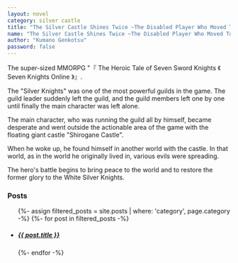 ```yaml
---
layout: novel
category: silver castle
title: "The Silver Castle Shines Twice ~The Disabled Player Who Moved Together With The Giant Floating Castle Hideout Seems To Stick To The Justice Job Build Even In Another World~"
name: "The Silver Castle Shines Twice ~The Disabled Player Who Moved Together With The Giant Floating Castle Hideout Seems To Stick To The Justice Job Build Even In Another World~"
author: "Kumano Genkotsu"
password: false
---
```


The super-sized MMORPG "『 The Heroic Tale of Seven Sword Knights 《 Seven Knights Online 》』.

The "Silver Knights" was one of the most powerful guilds in the game. The guild leader suddenly left the guild, and the guild members left one by one until finally the main character was left alone.

The main character, who was running the guild all by himself, became desperate and went outside the actionable area of the game with the floating giant castle "Shirogane Castle".

When he woke up, he found himself in another world with the castle. In that world, as in the world he originally lived in, various evils were spreading.

The hero's battle begins to bring peace to the world and to restore the former glory to the White Silver Knights.


<h3>Posts</h3>
<div class="posts noList">
    <ul>
        {%- assign filtered_posts = site.posts | where: 'category', page.category -%}
        {%- for post in filtered_posts -%}
            <li>
                <h5>
                    <a class="post-link" href="{{ post.url }}">{{ post.title }}</a>
                </h5>
            </li>
        {%- endfor -%}
    </ul>
</div>
